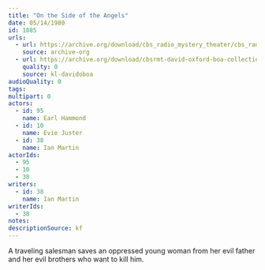 ```yaml
---
title: "On the Side of the Angels"
date: 05/14/1980
id: 1085
urls: 
  - url: https://archive.org/download/cbs_radio_mystery_theater/cbs_radio_mystery_theater-1051-1100.zip/cbs_radio_mystery_theater-1051-1100%2Fcbsrmt_1085_on_the_side_of_angels.mp3
    source: archive-org
  - url: https://archive.org/download/cbsrmt-david-oxford-boa-collection/CBSRMT-800514-1085-On-the-Side-of-the-Angels-(128-48)_WBBM-JE-{BoA}.mp3
    quality: 0
    source: kl-davidoboa
audioQuality: 0
tags: 
multipart: 0
actors:  
  - id: 95
    name: Earl Hammond  
  - id: 10
    name: Evie Juster  
  - id: 38
    name: Ian Martin
actorIds:  
  - 95  
  - 10  
  - 38
writers:  
  - id: 38
    name: Ian Martin
writerIds:  
  - 38
notes: 
descriptionSource: kf
---
```

A traveling salesman saves an oppressed young woman from her evil father and her evil brothers who want to kill him.